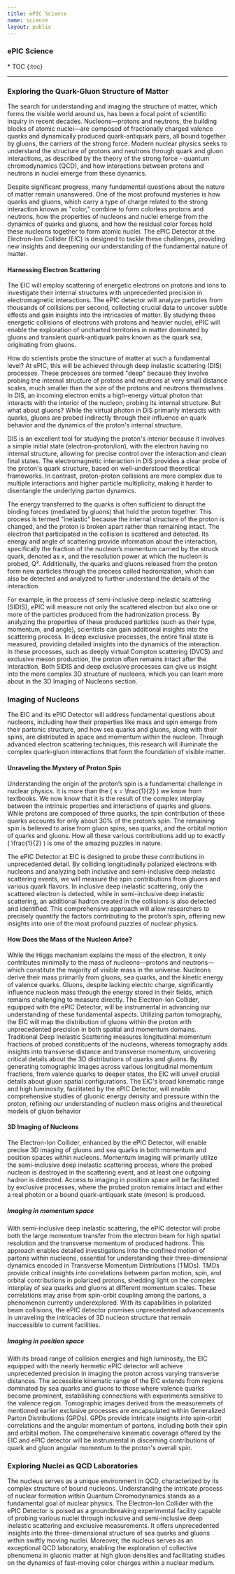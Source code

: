 ```yaml
---
title: ePIC Science
name: science
layout: public
---
```


<h3>ePIC Science</h3>
* TOC
{:toc}

<hr/>

### Exploring the Quark-Gluon Structure of Matter

The search for understanding and imaging the structure of matter, which forms the visible world around us, has been a focal point of scientific inquiry in recent decades. Nucleons—protons and neutrons, the building blocks of atomic nuclei—are composed of fractionally charged valence quarks and dynamically produced quark-antiquark pairs, all bound together by gluons, the carriers of the strong force. Modern nuclear physics seeks to understand the structure of protons and neutrons through quark and gluon interactions, as described by the theory of the strong force - quantum chromodynamics (QCD), and how interactions between protons and neutrons in nuclei emerge from these dynamics.

Despite significant progress, many fundamental questions about the nature of matter remain unanswered. One of the most profound mysteries is how quarks and gluons, which carry a type of charge related to the strong interaction known as "color," combine to form colorless protons and neutrons, how the properties of nucleons and nuclei emerge from the dynamics of quarks and gluons, and how the residual color forces hold these nucleons together to form atomic nuclei. The ePIC Detector at the Electron-Ion Collider (EIC) is designed to tackle these challenges, providing new insights and deepening our understanding of the fundamental nature of matter.

#### Harnessing Electron Scattering

The EIC will employ scattering of energetic electrons on protons and ions to investigate their internal structures with unprecedented precision in electromagnetic interactions. The ePIC detector will analyze particles from thousands of collisions per second, collecting crucial data to uncover subtle effects and gain insights into the intricacies of matter. By studying these energetic collisions of electrons with protons and heavier nuclei, ePIC will enable the exploration of uncharted territories in matter dominated by gluons and transient quark-antiquark pairs known as the quark sea, originating from gluons.

How do scientists probe the structure of matter at such a fundamental level? At ePIC, this will be achieved through deep inelastic scattering (DIS) processes. These processes are termed "deep" because they involve probing the internal structure of protons and neutrons at very small distance scales, much smaller than the size of the protons and neutrons themselves. In DIS, an incoming electron emits a high-energy virtual photon that interacts with the interior of the nucleon, probing its internal structure. But what about gluons? While the virtual photon in DIS primarily interacts with quarks, gluons are probed indirectly through their influence on quark behavior and the dynamics of the proton's internal structure.

DIS is an excellent tool for studying the proton's interior because it involves a simple initial state (electron-proton/ion), with the electron having no internal structure, allowing for precise control over the interaction and clean final states. The electromagnetic interaction in DIS provides a clear probe of the proton's quark structure, based on well-understood theoretical frameworks. In contrast, proton-proton collisions are more complex due to multiple interactions and higher particle multiplicity, making it harder to disentangle the underlying parton dynamics.

The energy transferred to the quarks is often sufficient to disrupt the binding forces (mediated by gluons) that hold the proton together. This process is termed "inelastic" because the internal structure of the proton is changed, and the proton is broken apart rather than remaining intact. The electron that participated in the collision is scattered and detected. Its energy and angle of scattering provide information about the interaction, specifically the fraction of the nucleon’s momentum carried by the struck quark, denoted as x, and the resolution power at which the nucleon is probed, Q². Additionally, the quarks and gluons released from the proton form new particles through the process called hadronization, which can also be detected and analyzed to further understand the details of the interaction.

For example, in the process of semi-inclusive deep inelastic scattering (SIDIS), ePIC will measure not only the scattered electron but also one or more of the particles produced from the hadronization process. By analyzing the properties of these produced particles (such as their type, momentum, and angle), scientists can gain additional insights into the scattering process. In deep exclusive processes, the entire final state is measured, providing detailed insights into the dynamics of the interaction. In these processes, such as deeply virtual Compton scattering (DVCS) and exclusive meson production, the proton often remains intact after the interaction. Both SIDIS and deep exclusive processes can give us insight into the more complex 3D structure of nucleons, which you can learn more about in the 3D Imaging of Nucleons section.

### Imaging of Nucleons

The EIC and its ePIC Detector will address fundamental questions about nucleons, including how their properties like mass and spin emerge from their partonic structure, and how sea quarks and gluons, along with their spins, are distributed in space and momentum within the nucleon. Through advanced electron scattering techniques, this research will illuminate the complex quark-gluon interactions that form the foundation of visible matter.

#### Unraveling the Mystery of Proton Spin

Understanding the origin of the proton’s spin is a fundamental challenge in nuclear physics. It is more than the \( s = \frac{1}{2} \) we know from textbooks. We now know that it is the result of the complex interplay between the intrinsic properties and interactions of quarks and gluons. While protons are composed of three quarks, the spin contribution of these quarks accounts for only about 30% of the proton’s spin. The remaining spin is believed to arise from gluon spins, sea quarks, and the orbital motion of quarks and gluons. How all these various contributions add up to exactly \( \frac{1}{2} \) is one of the amazing puzzles in nature.

The ePIC Detector at EIC is designed to probe these contributions in unprecedented detail. By colliding longitudinally polarized electrons with nucleons and analyzing both inclusive and semi-inclusive deep inelastic scattering events, we will measure the spin contributions from gluons and various quark flavors. In inclusive deep inelastic scattering, only the scattered electron is detected, while in semi-inclusive deep inelastic scattering, an additional hadron created in the collisions is also detected and identified. This comprehensive approach will allow researchers to precisely quantify the factors contributing to the proton’s spin, offering new insights into one of the most profound puzzles of nuclear physics.


#### How Does the Mass of the Nucleon Arise?

While the Higgs mechanism explains the mass of the electron, it only contributes minimally to the mass of nucleons—protons and neutrons—which constitute the majority of visible mass in the universe. Nucleons derive their mass primarily from gluons, sea quarks, and the kinetic energy of valence quarks. Gluons, despite lacking electric charge, significantly influence nucleon mass through the energy stored in their fields, which remains challenging to measure directly. The Electron-Ion Collider, equipped with the ePIC Detector, will be instrumental in advancing our understanding of these fundamental aspects. Utilizing parton tomography, the EIC will map the distribution of gluons within the proton with unprecedented precision in both spatial and momentum domains. Traditional Deep Inelastic Scattering measures longitudinal momentum fractions of probed constituents of the nucleons, whereas tomography adds insights into transverse distance and transverse momentum, uncovering critical details about the 3D distributions of quarks and gluons. By generating tomographic images across various longitudinal momentum fractions, from valence quarks to deeper states, the EIC will unveil crucial details about gluon spatial configurations. The EIC's broad kinematic range and high luminosity, facilitated by the ePIC Detector, will enable comprehensive studies of gluonic energy density and pressure within the proton, refining our understanding of nucleon mass origins and theoretical models of gluon behavior

#### 3D Imaging of Nucleons

The Electron-Ion Collider, enhanced by the ePIC Detector, will enable precise 3D imaging of gluons and sea quarks in both momentum and position spaces within nucleons. Momentum imaging will primarily utilize the semi-inclusive deep inelastic scattering process, where the probed nucleon is destroyed in the scattering event, and at least one outgoing hadron is detected. Access to imaging in position space will be facilitated by exclusive processes, where the probed proton remains intact and either a real photon or a bound quark-antiquark state (meson) is produced.

##### Imaging in momentum space

With semi-inclusive deep inelastic scattering, the ePIC detector will probe both the large momentum transfer from the electron beam for high spatial resolution and the transverse momentum of produced hadrons. This approach enables detailed investigations into the confined motion of partons within nucleons, essential for understanding their three-dimensional dynamics encoded in Transverse Momentum Distributions (TMDs). TMDs provide critical insights into correlations between parton motion, spin, and orbital contributions in polarized protons, shedding light on the complex interplay of sea quarks and gluons at different momentum scales. These correlations may arise from spin-orbit coupling among the partons, a phenomenon currently underexplored. With its capabilities in polarized beam collisions, the ePIC detector promises unprecedented advancements in unraveling the intricacies of 3D nucleon structure that remain inaccessible to current facilities.

##### Imaging in position space

With its broad range of collision energies and high luminosity, the EIC equipped with the nearly hermetic ePIC detector will achieve unprecedented precision in imaging the proton across varying transverse distances. The accessible kinematic range of the EIC extends from regions dominated by sea quarks and gluons to those where valence quarks become prominent, establishing connections with experiments sensitive to the valence region.
 Tomographic images derived from the measuremets of mentioned earlier exclusive processes are encapsulated within Generalized Parton Distributions (GPDs). GPDs provide intricate insights into spin-orbit correlations and the angular momentum of partons, including both their spin and orbital motion. The comprehensive kinematic coverage offered by the EIC and ePIC detector will be instrumental in discerning contributions of quark and gluon angular momentum to the proton's overall spin.


### Exploring Nuclei as QCD Laboratories

The nucleus serves as a unique environment in QCD, characterized by its complex structure of bound nucleons. Understanding the intricate process of nuclear formation within Quantum Chromodynamics stands as a fundamental goal of nuclear physics. The Electron-Ion Collider with the ePIC Detector is poised as a groundbreaking experimental facility capable of probing various nuclei through inclusive and semi-inclusive deep inelastic scattering and exclusive measurements. It offers unprecedented insights into the three-dimensional structure of sea quarks and gluons within swiftly moving nuclei. Moreover, the nucleus serves as an exceptional QCD laboratory, enabling the exploration of collective phenomena in gluonic matter at high gluon densities and facilitating studies on the dynamics of fast-moving color charges within a nuclear medium.

